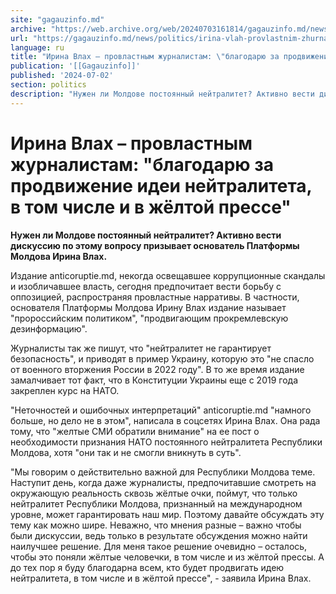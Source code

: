 ```yaml
---
site: "gagauzinfo.md"
archive: "https://web.archive.org/web/20240703161814/gagauzinfo.md/news/politics/irina-vlah-provlastnim-zhurnalistam-blagodaryu-za-prodvizhenie-idei-neitraliteta-v-tom-chisle-i-v-zhyoltoi-presse"
url: "https://gagauzinfo.md/news/politics/irina-vlah-provlastnim-zhurnalistam-blagodaryu-za-prodvizhenie-idei-neitraliteta-v-tom-chisle-i-v-zhyoltoi-presse"
language: ru
title: "Ирина Влах – провластным журналистам: \"благодарю за продвижение идеи нейтралитета, в том числе и в жёлтой прессе\""
publication: '[[Gagauzinfo]]'
published: '2024-07-02'
section: politics
description: "Нужен ли Молдове постоянный нейтралитет? Активно вести дискуссию по этому вопросу призывает основатель Платформы Молдова Ирина Влах."
---
```


# Ирина Влах – провластным журналистам: "благодарю за продвижение идеи нейтралитета, в том числе и в жёлтой прессе"

**Нужен ли Молдове постоянный нейтралитет? Активно вести дискуссию по этому вопросу призывает основатель Платформы Молдова Ирина Влах.**

Издание anticoruptie.md, некогда освещавшее коррупционные скандалы и изобличавшее власть, сегодня предпочитает вести борьбу с оппозицией, распространяя провластные нарративы. В частности, основателя Платформы Молдова Ирину Влах издание называет "пророссийским политиком", "продвигающим прокремлевскую дезинформацию".

Журналисты так же пишут, что "нейтралитет не гарантирует безопасность", и приводят в пример Украину, которую это "не спасло от военного вторжения России в 2022 году". В то же время издание замалчивает тот факт, что в Конституции Украины еще с 2019 года закреплен курс на НАТО.

"Неточностей и ошибочных интерпретаций" anticoruptie.md "намного больше, но дело не в этом", написала в соцсетях Ирина Влах. Она рада тому, что "желтые СМИ обратили внимание" на ее пост о необходимости признания НАТО постоянного нейтралитета Республики Молдова, хотя "они так и не смогли вникнуть в суть".

"Мы говорим о действительно важной для Республики Молдова теме. Наступит день, когда даже журналисты, предпочитавшие смотреть на окружающую реальность сквозь жёлтые очки, поймут, что только нейтралитет Республики Молдова, признанный на международном уровне, может гарантировать наш мир. Поэтому давайте обсуждать эту тему как можно шире. Неважно, что мнения разные – важно чтобы были дискуссии, ведь только в результате обсуждения можно найти наилучшее решение. Для меня такое решение очевидно – осталось, чтобы это поняли жёлтые человечки, в том числе и из жёлтой прессы. А до тех пор я буду благодарна всем, кто будет продвигать идею нейтралитета, в том числе и в жёлтой прессе", - заявила Ирина Влах.